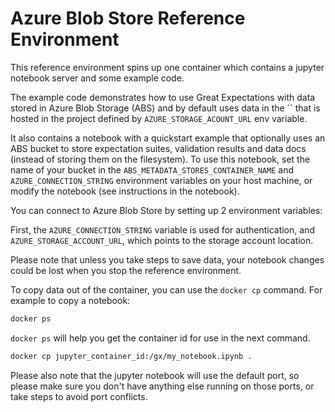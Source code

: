 # Azure Blob Store Reference Environment

This reference environment spins up one container which contains a jupyter notebook server and some example code.

The example code demonstrates how to use Great Expectations with data stored in Azure Blob Storage (ABS) and by default uses data in the ``
that is hosted in the project defined by `AZURE_STORAGE_ACOUNT_URL` env variable.

 It also contains a notebook with a quickstart example that optionally uses an ABS bucket to store expectation suites, validation results and data docs (instead of storing them on the filesystem). To use this notebook, set the name of your bucket in the `ABS_METADATA_STORES_CONTAINER_NAME` and `AZURE_CONNECTION_STRING` environment variables on your host machine, or modify the notebook (see instructions in the notebook).

You can connect to Azure Blob Store by setting up 2 environment variables:

First, the `AZURE_CONNECTION_STRING` variable is used for authentication, and `AZURE_STORAGE_ACCOUNT_URL`, which points to the storage account location.

Please note that unless you take steps to save data, your notebook changes could be lost when you stop the reference environment.

To copy data out of the container, you can use the `docker cp` command. For example to copy a notebook:

```bash
docker ps
```

`docker ps` will help you get the container id for use in the next command.

```bash
docker cp jupyter_container_id:/gx/my_notebook.ipynb .
```

Please also note that the jupyter notebook will use the default port, so please make sure you don't have anything else running on those ports, or take steps to avoid port conflicts.
